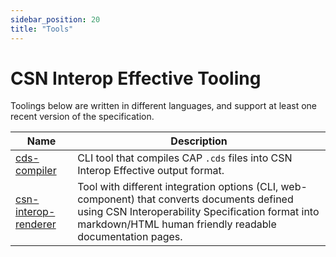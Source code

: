 ```yaml
---
sidebar_position: 20
title: "Tools"
---
```


# CSN Interop Effective Tooling

Toolings below are written in different languages, and support at least one recent version of the specification.

| Name                                                                | Description                                                                                                                                                                                                  |
| ------------------------------------------------------------------- | ------------------------------------------------------------------------------------------------------------------------------------------------------------------------------------------------------------ |
| [cds-compiler](https://www.npmjs.com/package/@sap/cds-compiler)     | CLI tool that compiles CAP `.cds` files into CSN Interop Effective output format.                                                                                                                            |
| [csn-interop-renderer](https://sap.github.io/csn-interop-renderer/) | Tool with different integration options (CLI, web-component) that converts documents defined using CSN Interoperability Specification format into markdown/HTML human friendly readable documentation pages. |
